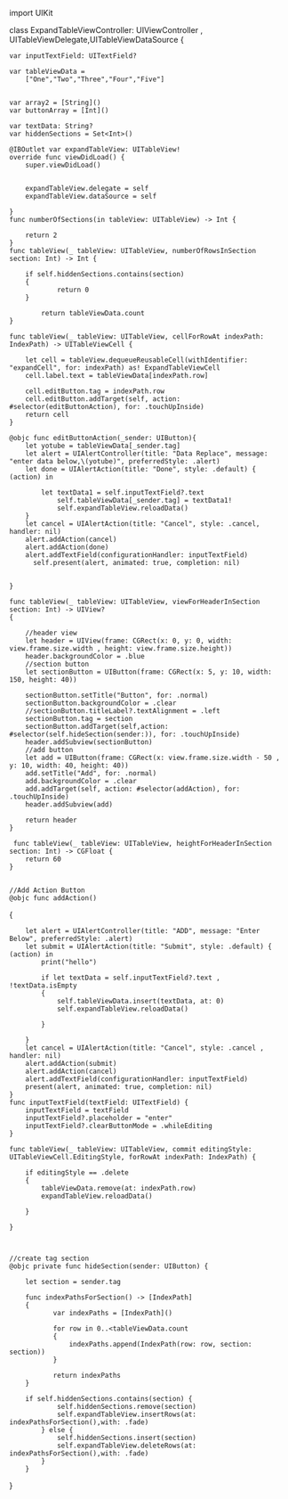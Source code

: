 
import UIKit

class ExpandTableViewController: UIViewController , UITableViewDelegate,UITableViewDataSource {
    
    var inputTextField: UITextField?
    
    var tableViewData =
        ["One","Two","Three","Four","Five"]
        

    var array2 = [String]()
    var buttonArray = [Int]()
    
    var textData: String?
    var hiddenSections = Set<Int>()

    @IBOutlet var expandTableView: UITableView!
    override func viewDidLoad() {
        super.viewDidLoad()
       
        
        expandTableView.delegate = self
        expandTableView.dataSource = self
       
    }
    func numberOfSections(in tableView: UITableView) -> Int {
        
        return 2
    }
    func tableView(_ tableView: UITableView, numberOfRowsInSection section: Int) -> Int {
    
        if self.hiddenSections.contains(section)
        {
                return 0
        }
        
            return tableViewData.count
    }
    
    func tableView(_ tableView: UITableView, cellForRowAt indexPath: IndexPath) -> UITableViewCell {
       
        let cell = tableView.dequeueReusableCell(withIdentifier: "expandCell", for: indexPath) as! ExpandTableViewCell
        cell.label.text = tableViewData[indexPath.row]
       
        cell.editButton.tag = indexPath.row
        cell.editButton.addTarget(self, action: #selector(editButtonAction), for: .touchUpInside)
        return cell
    }
    
    @objc func editButtonAction(_sender: UIButton){
        let yotube = tableViewData[_sender.tag]
        let alert = UIAlertController(title: "Data Replace", message: "enter data below,\(yotube)", preferredStyle: .alert)
        let done = UIAlertAction(title: "Done", style: .default) { (action) in
            
            let textData1 = self.inputTextField?.text
                self.tableViewData[_sender.tag] = textData1!
                self.expandTableView.reloadData()
        }
        let cancel = UIAlertAction(title: "Cancel", style: .cancel, handler: nil)
        alert.addAction(cancel)
        alert.addAction(done)
        alert.addTextField(configurationHandler: inputTextField)
          self.present(alert, animated: true, completion: nil)
        
        
    }

    func tableView(_ tableView: UITableView, viewForHeaderInSection section: Int) -> UIView?
    {
      
        //header view
        let header = UIView(frame: CGRect(x: 0, y: 0, width: view.frame.size.width , height: view.frame.size.height))
        header.backgroundColor = .blue
        //section button
        let sectionButton = UIButton(frame: CGRect(x: 5, y: 10, width: 150, height: 40))
        
        sectionButton.setTitle("Button", for: .normal)
        sectionButton.backgroundColor = .clear
        //sectionButton.titleLabel?.textAlignment = .left
        sectionButton.tag = section
        sectionButton.addTarget(self,action: #selector(self.hideSection(sender:)), for: .touchUpInside)
        header.addSubview(sectionButton)
        //add button
        let add = UIButton(frame: CGRect(x: view.frame.size.width - 50 , y: 10, width: 40, height: 40))
        add.setTitle("Add", for: .normal)
        add.backgroundColor = .clear
        add.addTarget(self, action: #selector(addAction), for: .touchUpInside)
        header.addSubview(add)
      
        return header
    }
    
     func tableView(_ tableView: UITableView, heightForHeaderInSection section: Int) -> CGFloat {
        return 60
    }
    
    
    //Add Action Button
    @objc func addAction()
   {
        
        let alert = UIAlertController(title: "ADD", message: "Enter Below", preferredStyle: .alert)
        let submit = UIAlertAction(title: "Submit", style: .default) { (action) in
            print("hello")
            
            if let textData = self.inputTextField?.text , !textData.isEmpty
            {
                self.tableViewData.insert(textData, at: 0)
                self.expandTableView.reloadData()
               
            }
        
        }
        let cancel = UIAlertAction(title: "Cancel", style: .cancel , handler: nil)
        alert.addAction(submit)
        alert.addAction(cancel)
        alert.addTextField(configurationHandler: inputTextField)
        present(alert, animated: true, completion: nil)
    }
    func inputTextField(textField: UITextField) {
        inputTextField = textField
        inputTextField?.placeholder = "enter"
        inputTextField?.clearButtonMode = .whileEditing
    }
   
    func tableView(_ tableView: UITableView, commit editingStyle: UITableViewCell.EditingStyle, forRowAt indexPath: IndexPath) {

        if editingStyle == .delete
        {
            tableViewData.remove(at: indexPath.row)
            expandTableView.reloadData()

        }

    }
  
   
   
    //create tag section
    @objc private func hideSection(sender: UIButton) {
        
        let section = sender.tag
       
        func indexPathsForSection() -> [IndexPath]
        {
               var indexPaths = [IndexPath]()
               
               for row in 0..<tableViewData.count
               {
                   indexPaths.append(IndexPath(row: row, section: section))
               }
               
               return indexPaths
        }
       
        if self.hiddenSections.contains(section) {
                self.hiddenSections.remove(section)
                self.expandTableView.insertRows(at: indexPathsForSection(),with: .fade)
            } else {
                self.hiddenSections.insert(section)
                self.expandTableView.deleteRows(at: indexPathsForSection(),with: .fade)
            }
        }
    
}
                                            
